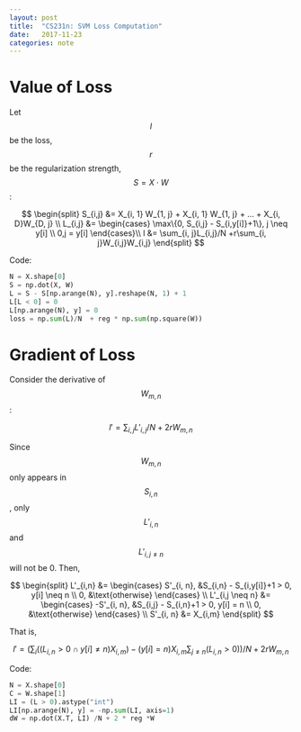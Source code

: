 ```yaml
---
layout: post
title:  "CS231n: SVM Loss Computation"
date:   2017-11-23
categories: note
---
```

# Value of Loss

Let $$l$$ be the loss, $$r$$ be the regularization strength, $$S = X \cdot W$$:


$$
\begin{split}
S_{i,j} &= X_{i, 1} W_{1, j} + X_{i, 1} W_{1, j} + ... + X_{i, D}W_{D, j} \\
L_{i,j} &= \begin{cases}
\max\{0, S_{i,j} - S_{i,y[i]}+1\}, j \neq y[i] \\
0,j = y[i]
\end{cases}\\
l &= \sum_{i, j}L_{i,j}/N +r\sum_{i, j}W_{i,j}W_{i,j}
\end{split}
$$


Code:

```python
N = X.shape[0]
S = np.dot(X, W)
L = S - S[np.arange(N), y].reshape(N, 1) + 1
L[L < 0] = 0
L[np.arange(N), y] = 0
loss = np.sum(L)/N  + reg * np.sum(np.square(W))
```

# Gradient of Loss

Consider the derivative of $$W_{m, n}$$:


$$
l'= \sum_{i, j}L'_{i,j}/N +2rW_{m,n}
$$


Since $$W_{m, n}$$ only appears in $$S_{i,n}$$,  only $$L'_{i,n}$$ and $$L'_{i, j \neq n}$$ will not be 0. Then, 


$$
\begin{split}
L'_{i,n} &= \begin{cases}
S'_{i, n},  &S_{i,n} - S_{i,y[i]}+1 > 0, y[i] \neq n \\
0, &\text{otherwise}
\end{cases} \\
L'_{i,j \neq n} &= \begin{cases}
-S'_{i, n}, &S_{i,j} - S_{i,n}+1 > 0, y[i] = n \\
0, &\text{otherwise}
\end{cases} \\
S'_{i, n} &= X_{i,m}
\end{split}
$$


That is, 


$$
l'=(\sum_{i}((L_{i, n}>0 \cap y[i] \neq n)X_{i,m})-(y[i]=n)X_{i,m}\sum_{j\neq n}(L_{i,n} > 0))/N +2rW_{m,n}
$$


Code:

```python
N = X.shape[0]
C = W.shape[1]
LI = (L > 0).astype("int")
LI[np.arange(N), y] = -np.sum(LI, axis=1)
dW = np.dot(X.T, LI) /N + 2 * reg *W
```




